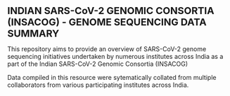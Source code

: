 <b style="font-size: 22px;">INDIAN SARS-CoV-2 GENOMIC CONSORTIA (INSACOG) - GENOME SEQUENCING DATA SUMMARY</b>

This repository aims to provide an overview of SARS-CoV-2 genome sequencing initiatives undertaken by numerous institutes across India as a part of the Indian SARS-CoV-2 Genomic Consortia (INSACOG)

Data compiled in this resource were sytematically collated from multiple collaborators from various participating institutes across India. 
